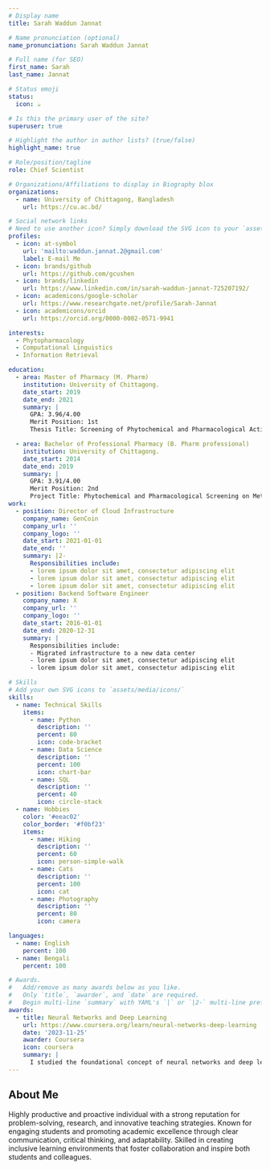 ```yaml
---
# Display name
title: Sarah Waddun Jannat

# Name pronunciation (optional)
name_pronunciation: Sarah Waddun Jannat

# Full name (for SEO)
first_name: Sarah
last_name: Jannat

# Status emoji
status:
  icon: ☕️

# Is this the primary user of the site?
superuser: true

# Highlight the author in author lists? (true/false)
highlight_name: true

# Role/position/tagline
role: Chief Scientist

# Organizations/Affiliations to display in Biography blox
organizations:
  - name: University of Chittagong, Bangladesh
    url: https://cu.ac.bd/

# Social network links
# Need to use another icon? Simply download the SVG icon to your `assets/media/icons/` folder.
profiles:
  - icon: at-symbol
    url: 'mailto:waddun.jannat.2@gmail.com'
    label: E-mail Me
  - icon: brands/github
    url: https://github.com/gcushen
  - icon: brands/linkedin
    url: https://www.linkedin.com/in/sarah-waddun-jannat-725207192/
  - icon: academicons/google-scholar
    url: https://www.researchgate.net/profile/Sarah-Jannat
  - icon: academicons/orcid
    url: https://orcid.org/0000-0002-0571-9941

interests:
  - Phytopharmacology
  - Computational Linguistics
  - Information Retrieval

education:
  - area: Master of Pharmacy (M. Pharm) 
    institution: University of Chittagong. 
    date_start: 2019
    date_end: 2021
    summary: |
      GPA: 3.96/4.00
      Merit Position: 1st	
      Thesis Title: Screening of Phytochemical and Pharmacological Activities of Carallia brachiata Leaves

  - area: Bachelor of Professional Pharmacy (B. Pharm professional)
    institution: University of Chittagong. 
    date_start: 2014
    date_end: 2019
    summary: |
      GPA: 3.91/4.00
      Merit Position: 2nd	
      Project Title: Phytochemical and Pharmacological Screening on Methanolic Extract of Ocimum basilicum leaves and stem.
work:
  - position: Director of Cloud Infrastructure
    company_name: GenCoin
    company_url: ''
    company_logo: ''
    date_start: 2021-01-01
    date_end: ''
    summary: |2-
      Responsibilities include:
      - lorem ipsum dolor sit amet, consectetur adipiscing elit
      - lorem ipsum dolor sit amet, consectetur adipiscing elit
      - lorem ipsum dolor sit amet, consectetur adipiscing elit
  - position: Backend Software Engineer
    company_name: X
    company_url: ''
    company_logo: ''
    date_start: 2016-01-01
    date_end: 2020-12-31
    summary: |
      Responsibilities include:
      - Migrated infrastructure to a new data center
      - lorem ipsum dolor sit amet, consectetur adipiscing elit
      - lorem ipsum dolor sit amet, consectetur adipiscing elit

# Skills
# Add your own SVG icons to `assets/media/icons/`
skills:
  - name: Technical Skills
    items:
      - name: Python
        description: ''
        percent: 80
        icon: code-bracket
      - name: Data Science
        description: ''
        percent: 100
        icon: chart-bar
      - name: SQL
        description: ''
        percent: 40
        icon: circle-stack
  - name: Hobbies
    color: '#eeac02'
    color_border: '#f0bf23'
    items:
      - name: Hiking
        description: ''
        percent: 60
        icon: person-simple-walk
      - name: Cats
        description: ''
        percent: 100
        icon: cat
      - name: Photography
        description: ''
        percent: 80
        icon: camera

languages:
  - name: English
    percent: 100
  - name: Bengali
    percent: 100

# Awards.
#   Add/remove as many awards below as you like.
#   Only `title`, `awarder`, and `date` are required.
#   Begin multi-line `summary` with YAML's `|` or `|2-` multi-line prefix and indent 2 spaces below.
awards:
  - title: Neural Networks and Deep Learning
    url: https://www.coursera.org/learn/neural-networks-deep-learning
    date: '2023-11-25'
    awarder: Coursera
    icon: coursera
    summary: |
      I studied the foundational concept of neural networks and deep learning. By the end, I was familiar with the significant technological trends driving the rise of deep learning; build, train, and apply fully connected deep neural networks; implement efficient (vectorized) neural networks; identify key parameters in a neural network’s architecture; and apply deep learning to your own applications.
---
```


## About Me

Highly productive and proactive individual with a strong reputation for problem-solving, research, and innovative teaching strategies. Known for engaging students and promoting academic excellence through clear communication, critical thinking, and adaptability. Skilled in creating inclusive learning environments that foster collaboration and inspire both students and colleagues.
